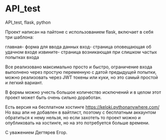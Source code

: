 # API_test
API_test, flask, python

Проект написан на пайтоне с использованием flask, включает в себя три шаблона:

главная- форма для ввода данных
вход- страница оповещающая об удачном входе 
извините- страница возникающая при слишком частых попытках входа

Все реализовано максимально просто и быстро, ограничение входа выполнено через простую переменную с датой предыдущей попытки,
можно реализовать через JWT токены или куки, но это самый простой и легкий вариант.

В формы можно учесть большое количество исключений и в целом этот проект может быть очень сильно доработан.

Есть версия на бесплатном хостинге 
https://keloki.pythonanywhere.com/
Но ваш апи не добавлен в вайтлист, поэтому с бесплатным аккаунтом обратиться к нему нельзя, но если захотеть то проект можно и опубликовать на хостинге, но на это потребуется больше времени.

С уважением Дегтярев Егор.
